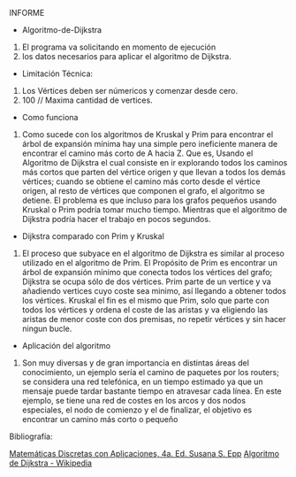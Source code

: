 INFORME

* Algoritmo-de-Dijkstra
1.	El programa va solicitando en momento de ejecución
2.	los datos necesarios para aplicar el algoritmo de Dijkstra.

* Limitación Técnica:

1. Los Vértices deben ser númericos y comenzar desde cero.
2. 100 // Maxima cantidad de vertices.

* Como funciona
1. Como sucede con los algoritmos de Kruskal y Prim para encontrar el árbol de expansión mínima hay una simple pero ineficiente manera de encontrar el camino más corto de A
hacia Z. 
Que es, Usando el Algoritmo de Dijkstra el cual consiste en ir explorando todos los caminos más cortos que parten del vértice origen y que llevan a todos los demás vértices; 
cuando se obtiene el camino más corto desde el vértice origen, al resto de vértices que componen el grafo, el algoritmo se detiene.
El problema es que incluso para los grafos pequeños usando Kruskal o Prim podría tomar mucho tiempo.
Mientras que el algoritmo de Dijkstra podría hacer el trabajo en pocos segundos.

* Dijkstra comparado con Prim y Kruskal
1. El proceso que subyace en el algoritmo de Dijkstra es similar al proceso utilizado en el algoritmo de Prim. 
El Propósito de Prim es encontrar un árbol de expansión mínimo que conecta todos los vértices del grafo; 
Dijkstra se ocupa sólo de dos vértices. Prim parte de un vertice y va añadiendo vertices cuyo coste sea minimo, 
así llegando a obtener todos los vértices. Kruskal el fin es el mismo que Prim, solo que parte con todos los vértices 
y ordena el coste de las aristas y va eligiendo las aristas de menor coste con dos premisas, no repetir vértices y sin hacer ningun bucle.


* Aplicación del algoritmo

1. Son muy diversas y de gran importancia en distintas áreas del conocimiento, un ejemplo sería el camino de paquetes por los routers; se considera una red telefónica, 
en un tiempo estimado ya que un mensaje puede tardar bastante tiempo en atravesar cada línea.
En este ejemplo, se tiene una red de costes en los arcos y dos nodos especiales, el nodo de comienzo y el de finalizar, 
el objetivo es encontrar un camino más corto o pequeño


 
 
 
 
Bibliografía: 

[Matemáticas Discretas con Aplicaciones, 4a. Ed. Susana S. Epp](http://www.cengage.com.mx/ls/matematicas-discretas-con-aplicaciones-4a-ed/)
[Algoritmo de Dijkstra - Wikipedia](http://es.wikipedia.org/wiki/Algoritmo_de_Dijkstra)



 

